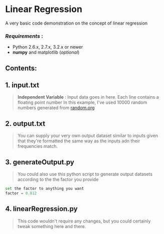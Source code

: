 #   Linear Regression
A very basic code demonstration on the concept of linear regression

### _Requirements_ : 
*   Python 2.6.x, 2.7.x, 3.2.x or newer
*   **numpy** and matplotlib (_optional_)


## Contents:
##  1. input.txt
>   __Independent Variable__ : Input data goes in here.
>   Each line contains a floating point number
>   In this example, I've used 10000 random numbers generated from [random.org](https://www.random.org)

##  2. output.txt
>You can supply your very own output dataset similar to inputs given that they're formatted 
>the same way as the inputs adn their frequencies match.

## 3. generateOutput.py
>You could also use this python script to generate output datasets according to the
>the factor you provide
```python
set the factor to anything you want
factor = 0.812
```
## 4. linearRegression.py
>This code wouldn't require any changes, but you could certainly tweak something here and there.

